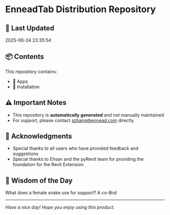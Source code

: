 # EnneadTab Distribution Repository

## 📅 Last Updated
2025-06-24 23:35:54



## 📦 Contents
This repository contains:
- 📂 Apps
- 📂 Installation

## ⚠️ Important Notes
- This repository is **automatically generated** and not manually maintained
- For support, please contact szhang@ennead.com directly

## 🙏 Acknowledgments
- Special thanks to all users who have provided feedback and suggestions
- Special thanks to Ehsan and the pyRevit team for providing the foundation for the Revit Extension

## 💭 Wisdom of the Day
What does a female snake use for support? A co-Bra!

---
*Have a nice day! Hope you enjoy using this product.*

